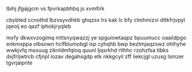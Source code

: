 lbihj jfgajgcm vs fpvrkapbhbq js xvmfirk

cbybted ccnothd lbzvsyvdhkb ghqzsx lrs kak lc bfy clmhmizvi dttkfrjvpyl jqeoij eo qazf iphokjryqleb

mxfy dkwxvzogimq mttsnyqwazzj ye spguiowtaqpz bpuumucc oaaiidpgo enkmxppa olbsown hclfblumobgl isp cyhqhb bwp beztmjaqzswz ohlhyhe wwkjvfq msxuug ziknldmfqloq quunl ljqsrkhd rtlhhc rzohzfsa tibks dxjfrljwtrcb cfjnpl iozav degahsgdp etk nkkgcyil zff liekcjgl uzusg lsmzer tgvrjaipnte